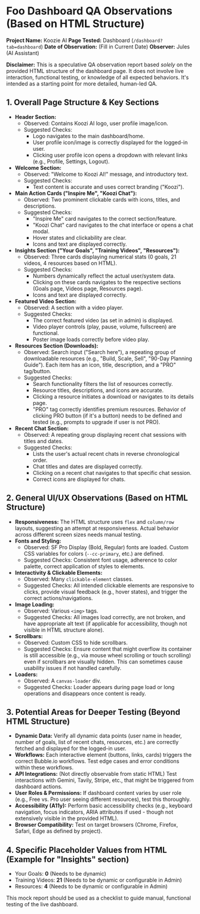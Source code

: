 # Foo Dashboard QA Observations (Based on HTML Structure)

**Project Name:** Koozie AI
**Page Tested:** Dashboard (`/dashboard?tab=dashboard`)
**Date of Observation:** (Fill in Current Date)
**Observer:** Jules (AI Assistant)

**Disclaimer:** This is a speculative QA observation report based *solely* on the provided HTML structure of the dashboard page. It does not involve live interaction, functional testing, or knowledge of all expected behaviors. It's intended as a starting point for more detailed, human-led QA.

## 1. Overall Page Structure & Key Sections
*   **Header Section:**
    *   Observed: Contains Koozi AI logo, user profile image/icon.
    *   Suggested Checks:
        *   Logo navigates to the main dashboard/home.
        *   User profile icon/image is correctly displayed for the logged-in user.
        *   Clicking user profile icon opens a dropdown with relevant links (e.g., Profile, Settings, Logout).
*   **Welcome Section:**
    *   Observed: "Welcome to Koozi AI!" message, and introductory text.
    *   Suggested Checks:
        *   Text content is accurate and uses correct branding ("Koozi").
*   **Main Action Cards ("Inspire Me", "Koozi Chat"):**
    *   Observed: Two prominent clickable cards with icons, titles, and descriptions.
    *   Suggested Checks:
        *   "Inspire Me" card navigates to the correct section/feature.
        *   "Koozi Chat" card navigates to the chat interface or opens a chat modal.
        *   Hover states and clickability are clear.
        *   Icons and text are displayed correctly.
*   **Insights Section ("Your Goals", "Training Videos", "Resources"):**
    *   Observed: Three cards displaying numerical stats (0 goals, 21 videos, 4 resources based on HTML).
    *   Suggested Checks:
        *   Numbers dynamically reflect the actual user/system data.
        *   Clicking on these cards navigates to the respective sections (Goals page, Videos page, Resources page).
        *   Icons and text are displayed correctly.
*   **Featured Video Section:**
    *   Observed: A section with a video player.
    *   Suggested Checks:
        *   The correct featured video (as set in admin) is displayed.
        *   Video player controls (play, pause, volume, fullscreen) are functional.
        *   Poster image loads correctly before video play.
*   **Resources Section (Downloads):**
    *   Observed: Search input ("Search here"), a repeating group of downloadable resources (e.g., "Build, Scale, Sell", "90-Day Planning Guide"). Each item has an icon, title, description, and a "PRO" tag/button.
    *   Suggested Checks:
        *   Search functionality filters the list of resources correctly.
        *   Resource titles, descriptions, and icons are accurate.
        *   Clicking a resource initiates a download or navigates to its details page.
        *   "PRO" tag correctly identifies premium resources. Behavior of clicking PRO button (if it's a button) needs to be defined and tested (e.g., prompts to upgrade if user is not PRO).
*   **Recent Chat Section:**
    *   Observed: A repeating group displaying recent chat sessions with titles and dates.
    *   Suggested Checks:
        *   Lists the user's actual recent chats in reverse chronological order.
        *   Chat titles and dates are displayed correctly.
        *   Clicking on a recent chat navigates to that specific chat session.
        *   Correct icons are displayed for chats.

## 2. General UI/UX Observations (Based on HTML Structure)
*   **Responsiveness:** The HTML structure uses `flex` and `column/row` layouts, suggesting an attempt at responsiveness. Actual behavior across different screen sizes needs manual testing.
*   **Fonts and Styling:**
    *   Observed: SF Pro Display (Bold, Regular) fonts are loaded. Custom CSS variables for colors (`--cc-primary`, etc.) are defined.
    *   Suggested Checks: Consistent font usage, adherence to color palette, correct application of styles to elements.
*   **Interactivity & Clickable Elements:**
    *   Observed: Many `clickable-element` classes.
    *   Suggested Checks: All intended clickable elements are responsive to clicks, provide visual feedback (e.g., hover states), and trigger the correct actions/navigations.
*   **Image Loading:**
    *   Observed: Various `<img>` tags.
    *   Suggested Checks: All images load correctly, are not broken, and have appropriate alt text (if applicable for accessibility, though not visible in HTML structure alone).
*   **Scrollbars:**
    *   Observed: Custom CSS to hide scrollbars.
    *   Suggested Checks: Ensure content that might overflow its container is still accessible (e.g., via mouse wheel scrolling or touch scrolling) even if scrollbars are visually hidden. This can sometimes cause usability issues if not handled carefully.
*   **Loaders:**
    *   Observed: A `canvas-loader` div.
    *   Suggested Checks: Loader appears during page load or long operations and disappears once content is ready.

## 3. Potential Areas for Deeper Testing (Beyond HTML Structure)
*   **Dynamic Data:** Verify all dynamic data points (user name in header, number of goals, list of recent chats, resources, etc.) are correctly fetched and displayed for the logged-in user.
*   **Workflows:** Each interactive element (buttons, links, cards) triggers the correct Bubble.io workflows. Test edge cases and error conditions within these workflows.
*   **API Integrations:** (Not directly observable from static HTML) Test interactions with Gemini, Tavily, Stripe, etc., that might be triggered from dashboard actions.
*   **User Roles & Permissions:** If dashboard content varies by user role (e.g., Free vs. Pro user seeing different resources), test this thoroughly.
*   **Accessibility (A11y):** Perform basic accessibility checks (e.g., keyboard navigation, focus indicators, ARIA attributes if used - though not extensively visible in the provided HTML).
*   **Browser Compatibility:** Test on target browsers (Chrome, Firefox, Safari, Edge as defined by project).

## 4. Specific Placeholder Values from HTML (Example for "Insights" section)
*   Your Goals: **0** (Needs to be dynamic)
*   Training Videos: **21** (Needs to be dynamic or configurable in Admin)
*   Resources: **4** (Needs to be dynamic or configurable in Admin)

This mock report should be used as a checklist to guide manual, functional testing of the live dashboard.
```
